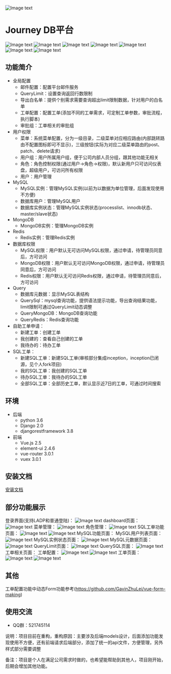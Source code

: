 ![Image text](https://github.com/guyage/Journey/blob/master/frontend/src/assets/logo.png)
# Journey DB平台
![Image text](https://github.com/guyage/Journey/blob/master/frontend/github_img/build-release-brightgreen.svg)
![Image text](https://github.com/guyage/Journey/blob/master/frontend/github_img/version-0.1.0-brightgreen.svg)
![Image text](https://github.com/guyage/Journey/blob/master/frontend/github_img/python-3.6.5-brightgreen.svg)
![Image text](https://github.com/guyage/Journey/blob/master/frontend/github_img/Django-2.0.4-brightgreen.svg)
![Image text](https://github.com/guyage/Journey/blob/master/frontend/github_img/djangorestframework-3.8.2-brightgreen.svg)
![Image text](https://github.com/guyage/Journey/blob/master/frontend/github_img/vue.js-2.5.2-brightgreen.svg)
![Image text](https://github.com/guyage/Journey/blob/master/frontend/github_img/element--ui-2.4.6-brightgreen.svg)
## 功能简介
* 全局配置
  * 邮件配置：配置平台邮件服务
  * QueryLimit：设置查询返回行数限制
  * 导出白名单：提供个别需求需要查询超出limit限制数据，针对用户的白名单
  * 工单配置：配置工单(添加不同的工单需求，可定制工单参数，审批流程，执行脚本)
  * 审批组：工单相关的审批组
* 用户权限
  * 菜单：系统菜单配置，分为一级目录，二级菜单对应相应路由(内部跳转路由不配置图标即可不显示)，三级按钮(实际为对应二级菜单路由的post、patch、delete请求)
  * 用户组：用户所属用户组，便于公司内部人员分组，跟其他功能无相关
  * 角色：角色控制权限(通过用户->角色->权限)，默认新用户只可访问仪表盘，超级用户，可访问所有权限
  * 用户：用户管理
* MySQL
  * MySQL实例：管理MySQL实例(以前为以数据为单位管理，后面发现使用不方便)
  * 数据库用户：管理MySQL用户
  * 数据库实例状态：管理MySQL实例状态(processlist、innodb状态、master/slave状态)
* MongoDB
  * MongoDB实例：管理MongoDB实例
* Redis
  * Redis实例：管理Redis实例
* 数据库权限
  * MySQL权限：用户默认无可访问MySQL权限，通过申请，待管理员同意后，方可访问
  * MongoDB权限：用户默认无可访问MongoDB权限，通过申请，待管理员同意后，方可访问
  * Redis权限：用户默认无可访问Redis权限，通过申请，待管理员同意后，方可访问
* Query
  * 数据库元数据：显示MySQL表结构
  * QuerySql：mysql查询功能，提供语法提示功能，导出查询结果功能，limit限制可通过QueryLimit动态调整
  * QueryMongoDB：MongoDB查询功能
  * QueryRedis：Redis查询功能
* 自助工单申请：
  * 新建工单：创建工单
  * 我创建的：查看自己创建的工单
  * 我待办的：待办工单
* SQL工单：
  * 新建SQL工单：新建SQL工单(审核部分集成inception，inception已闭源，见个人fork项目)
  * 我的SQL工单：我创建的SQL工单
  * 待办SQL工单：我待办的SQL工单
  * 全部SQL工单：全部历史工单，默认显示近7日的工单，可通过时间搜索
## 环境
* 后端
  * python 3.6
  * Django 2.0
  * djangorestframework 3.8
* 前端
  * Vue.js 2.5
  * element-ui 2.4.6
  * vue-router 3.0.1
  * vuex 3.0.1
## 安装文档
[安装文档](https://github.com/guyage/Journey/blob/master/install.md)
## 部分功能展示
登录界面(支持LADP和普通登陆)：
![Image text](https://github.com/guyage/Journey/blob/master/frontend/github_img/1.png)
dashboard页面：
![Image text](https://github.com/guyage/Journey/blob/master/frontend/github_img/111.png)
菜单管理：
![Image text](https://github.com/guyage/Journey/blob/master/frontend/github_img/12.png)
角色管理：
![Image text](https://github.com/guyage/Journey/blob/master/frontend/github_img/2.png)
SQL工单功能页面：
![Image text](https://github.com/guyage/Journey/blob/master/frontend/github_img/112.png)
![Image text](https://github.com/guyage/Journey/blob/master/frontend/github_img/113.png)
MySQL功能页面：
MySQL用户列表页面：
![Image text](https://github.com/guyage/Journey/blob/master/frontend/github_img/6.png)
MySQL实例状态页面：
![Image text](https://github.com/guyage/Journey/blob/master/frontend/github_img/7.png)
MySQL元数据页面：
![Image text](https://github.com/guyage/Journey/blob/master/frontend/github_img/8.png)
QueryLimit页面：
![Image text](https://github.com/guyage/Journey/blob/master/frontend/github_img/9.png)
QuerySQL页面：
![Image text](https://github.com/guyage/Journey/blob/master/frontend/github_img/5.png)
工单相关页面：
工单配置：
![Image text](https://github.com/guyage/Journey/blob/master/frontend/github_img/3.png)
![Image text](https://github.com/guyage/Journey/blob/master/frontend/github_img/4.png)
工单页面：
![Image text](https://github.com/guyage/Journey/blob/master/frontend/github_img/10.png)
![Image text](https://github.com/guyage/Journey/blob/master/frontend/github_img/11.png)
## 其他
工单配置功能中动态Form功能参考(https://github.com/GavinZhuLei/vue-form-making)
## 使用交流
* QQ群：521745114

说明：项目目前在重构，重构原因：主要涉及后端models设计，后面添加功能发现使用不方便，还有前端请求后端部分，添加了统一的api文件，方便管理，另外样式部分需要调整

备注：项目是个人在满足公司需求时做的，也希望能帮助到其他人，项目刚开始，后期会增加其他功能。
